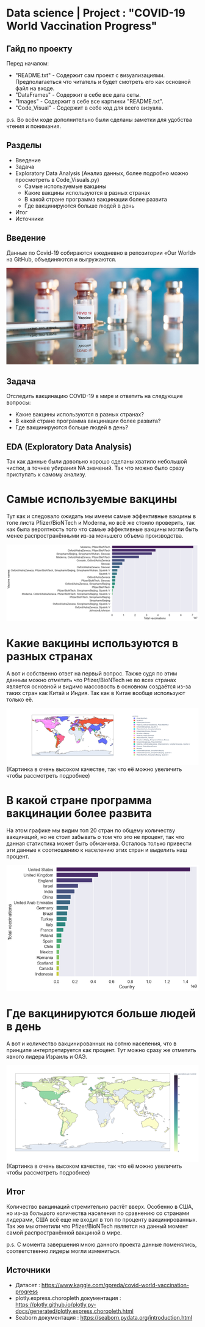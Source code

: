 # Data science | Project : "COVID-19 World Vaccination Progress"

## Гайд по проекту

Перед началом:
- "README.txt" - Содержит сам проект с визуализациями. Предполагаеться что читатель и будет смотреть его как основной файл на входе.
- "DataFrames" - Содержит в себе все дата сеты.
- "Images" - Содержит в себе все картинки "README.txt".
- "Code_Visual" - Содержит в себе код для всего визуала.

p.s. Во всём коде дополнительно были сделаны заметки для удобства чтения и понимания.

## Разделы

- Введение
- Задача
- Exploratory Data Analysis (Анализ данных, более подробно можно просмотреть в Code_Visuals.py)
  - Самые используемые вакцины
  - Какие вакцины используются в разных странах
  - В какой стране программа вакцинации более развита
  - Где вакцинируются больше людей в день
- Итог
- Источники

## Введение

Данные по Covid-19 собираются ежедневно в репозитории «Our World» на GitHub, объединяются и выгружаются.

![alt text](https://github.com/Aettio/DS_Project_Covid_19_Vaccination/blob/main/Images/Vaccine.jpg)

## Задача

Отследить вакцинацию COVID-19 в мире и ответить на следующие вопросы:

- Какие вакцины используются в разных странах?
- В какой стране программа вакцинации более развита?
- Где вакцинируются больше людей в день?

## EDA (Exploratory Data Analysis)

Так как данные были довольно хорошо сделаны хватило небольшой чистки, а точнее убирания NA значений. Так что можно было сразу приступать к самому анализу.

# Самые используемые вакцины

Тут как и следовало ожидать мы имеем самые эффективные вакцины в топе листа Pfizer/BioNTech и Moderna, но всё же стоило проверить, так как была вероятность того что самые эффективные вакцины могли быть менее распространёнными из-за меньшего объема производства.

![alt text](https://github.com/Aettio/DS_Project_Covid_19_Vaccination/blob/main/Images/Top_vaccines.png)

# Какие вакцины используются в разных странах

А вот и собственно ответ на первый вопрос. Также судя по этим данным можно отметить что Pfizer/BioNTech не во всех странах является основной и видимо массовость в основном создаётся из-за таких стран как Китай и Индия. Так как в Китае вообще используют только её.

![alt text](https://github.com/Aettio/DS_Project_Covid_19_Vaccination/blob/main/Images/Vaccines_bycountry.jpeg)
(Картинка в очень высоком качестве, так что её можно увеличить чтобы рассмотреть подробнее)

# В какой стране программа вакцинации более развита

На этом графике мы видим топ 20 стран по общему количеству вакцинаций, но не стоит забывать о том что это не процент, так что данная статистика может быть обманчива. Осталось только привести эти данные к соотношению к населению этих стран и выделить наш процент.

![alt text](https://github.com/Aettio/DS_Project_Covid_19_Vaccination/blob/main/Images/Vaccinations_by_country.png)

# Где вакцинируются больше людей в день

А вот и количество вакцинированных на сотню населения, что в принципе интерпретируется как процент. Тут можно сразу же отметить явного лидера Израиль и ОАЭ.

![alt text](https://github.com/Aettio/DS_Project_Covid_19_Vaccination/blob/main/Images/Total_vaccinations_per_hundred.jpeg)
(Картинка в очень высоком качестве, так что её можно увеличить чтобы рассмотреть подробнее)

## Итог

Количество вакцинаций стремительно растёт вверх. Особенно в США, но из-за большого количества населения по сравнению со странами лидерами, США всё еще не входит в топ по проценту вакцинированных. Так же мы отметили что Pfizer/BioNTech является на данный момент самой распространённой вакциной в мире.

p.s. С момента завершения мною данного проекта данные поменялись, соответственно лидеры могли измениться.

## Источники

- Датасет : https://www.kaggle.com/gpreda/covid-world-vaccination-progress
- plotly.express.choropleth документация : https://plotly.github.io/plotly.py-docs/generated/plotly.express.choropleth.html
- Seaborn документация : https://seaborn.pydata.org/introduction.html
